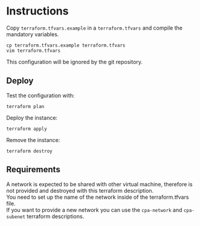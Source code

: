 # Instructions

Copy `terraform.tfvars.example` in a `terraform.tfvars` and compile the mandatory variables.

    cp terraform.tfvars.example terraform.tfvars
    vim terraform.tfvars

This configuration will be ignored by the git repository.

## Deploy

Test the configuration with:

    terraform plan

Deploy the instance:

    terraform apply

Remove the instance:

    terraform destroy

## Requirements

A network is expected to be shared with other virtual machine, therefore is not provided and destroyed with this terraform description.  
You need to set up the name of the network inside of the terraform.tfvars file.  
If you want to provide a new network you can use the `cpa-network` and `cpa-subenet` terraform descriptions.
